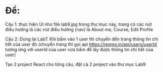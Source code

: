 # Đề: 

Câu 1: thực hiện UI như file lab9.jpg trong thư mục này, trang có các nút điều hướng là các nút điều hướng (nav) là About me, Course, Edit Profile

Câu 2: Dùng lại Lab7. Khi bấm vào 1 user thì chuyển đến trang thông tin chi tiết của user đó (chuyển trang thì gọi api https://reqres.in/api/users/userId tương ứng với userId của user vừa bấm để lấy được thông tin chi tiết của user)

Tạo 2 project React cho từng câu, đặt cả 2 project vào thư mục Lab9
